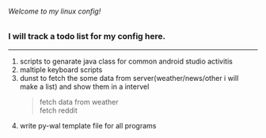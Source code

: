 ###### Welcome to my linux config!
### I will track a todo list for my config  here.


* * *


1.  scripts to genarate java class for common android studio activitis
2.  maltiple keyboard scripts
3.  dunst to fetch the some data from server(weather/news/other i will make a list) and show them in a intervel
	>fetch data from weather  
	>fetch reddit
4.  write py-wal template file for all programs
